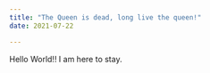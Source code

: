 ```yaml
---
title: "The Queen is dead, long live the queen!"
date: 2021-07-22

---
```


Hello World!! 
I am here to stay. 
